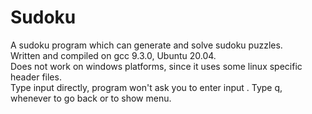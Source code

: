 # Sudoku
A sudoku program which can generate and solve sudoku puzzles.  
Written and compiled on gcc 9.3.0, Ubuntu 20.04.  
Does not work on windows platforms, since it uses some linux specific header files.  
Type input directly, program won't ask you to enter input  .
Type q, whenever to go back or to show menu.
